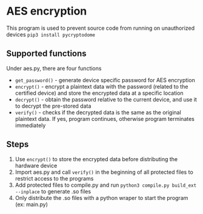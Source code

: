 # AES encryption
This program is used to prevent source code from running on unauthorized devices
`pip3 install pycryptodome`

## Supported functions
Under aes.py, there are four functions
* `get_password()` - generate device specific password for AES encryption
* `encrypt()` - encrypt a plaintext data with the password (related to the certified device) and store the encrypted data at a specific location
* `decrypt()` - obtain the password relative to the current device, and use it to decrypt the pre-stored data
* `verify()` - checks if the decrypted data is the same as the original plaintext data. If yes, program continues, otherwise program terminates immediately

## Steps
1. Use `encrypt()` to store the encrypted data before distributing the hardware device
2. Import aes.py and call `verify()` in the beginning of all protected files to restrict access to the programs
3. Add protected files to compile.py and run `python3 compile.py build_ext --inplace` to generate .so files
4. Only distribute the .so files with a python wraper to start the program (ex: main.py)
